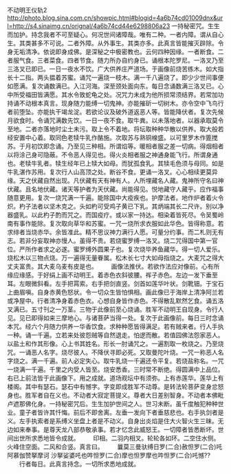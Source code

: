 不动明王仪轨2
http://photo.blog.sina.com.cn/showpic.html#blogid=4a6b74cd01009dnx&url=http://s4.sinaimg.cn/orignal/4a6b74cd44e6298806a23
 一持秘密咒。生生而加护。持念我者不可至疑心。何况世间诸障哉。唯有二种。一者内障。谓从自心生。其类甚多不可说。二者外障。从外事生。其类亦多。此真言皆能摧灭辟除。令身无垢清净。依说即身成佛。是深秘之中极密教也。云何四种因缘。一者断食。二者服气食。三者菜食。四者节食。随力所办自约身已。诵根本陀罗尼。一洛叉乃至三洛叉已即已。一日一夜水不饮。广大供养庄严道场。于画像前烧苦练木。如大指长十二指。两头揾着苏蜜。诵咒一遍烧一枝木。满一千八遍烧了。即少少世间事便如愿满。复次诵数满已。入江河海。深至颈处面向东。每日念诵数满三洛叉已。心中所受福田皆满愿。其水令致蛇龟之处。况咒力未成为他所损常须结界。若常加功持诵不动根本真言。现身随力能缚一切鬼神。亦能摧斫一切树木。亦令空中飞鸟行者前堕坠。亦能执干竭龙淀。若欲论议及破外道返恶人等。皆能降伏者。复次先候月欲食时。令诵咒满数先饮。一日一夜不食。取牛粪。以未落地者。以器承取莫令至地。二者亦落地时尘土未污。取上令不着地。将坛取种种华散以供养。取大般若经安置中心着。取同色老犊牛乳作酪施。次取苏与熟铜楾盛。以可里罗木作篦搅苏。于月初饮即念诵。乃至见三种相。所谓焰等。暖相者服之差一切病。得烟相者以将涂己身可隐蔽。不令恶人得见也。得火炎相者服之神通身能飞行。所谓身通也。老犊牛乳者。犊生经年已上犊大如母。而犹孤食乳。其犊毛色须与母同。如是牛乳湛作苏用。复次行人山高顶之处。断谷不食。更诵一洛叉。心心相续更莫异缘。天之伏藏自然出现。凡伏藏有天有神有人。人所埋藏名人藏。鬼神所守名曰神伏藏。且名地伏藏。诸天等护者为天伏藏。尚能得见。悦地藏守人藏乎。应作福事随意更用。复次一烧咒满一千遍。能除国中大疫疾也。护摩法者。地作炉者着火令炽。杓子法者以坚木克之。头如杓可受鸡子黄已下乳。其炳端其长二尺许。别以净器盛乳。以此杓子酌而咒之。而国疫疗。或以家一持达。相染着皆死尽。令吴蜀岭南有事作能除。复次取向草华和苏蜜。一咒一烧所求衣服如此华色。皆得称意。若求绯者当烧赤华。余皆准此。精不思议神力满行人愿。可量分约事。而二札则无有志。若非分妄取神亦慢人。虽得不贵。若烧蜜罗缚一洛叉。烧二咒得国中第一官位。严所作者求之必遂。蜜罗缚外圆果子也。复次烧毕养鱼藏华。得一切人爱乐。烧松木以三物点烧。万一遍得无量眷属。松木长七寸大如母指烧之。大麦咒之得大丈夫富贵。其大麦乌麦有皮是也。 　　画像法推伏。若欲作法应对像前。心有所缘应缘感。于好绢上画不动明王。着赤色衣斜彼腰。裈子赤色。左边一发下垂至耳。左眼微斜看。左手把罥索。右手把剑直竖。剑首如莲华叶状。剑靴钿。于宝石上曲眉嗔。自身赤黄色怒状。令一切众生皆怕惧相。画此像已于海岸上清净阿兰若或净屋中。行者清净身着赤色衣。心想自身皆作赤色。不得散乱默然乞食。诵五洛叉满已。五寸刊之一万茎。三物于此像前至心烧诵。胜军不动明王自现身。令行人见。见已即得如来三摩地心。与诸菩萨当得一处。复次于此画像前。每日三时念诵本咒。经六个月随力供养一华香饮食。求种种愿皆得满足。若有贼来者。行人手执一种。诵一千遍。立若来处彼怨贼等自然退走。怕逻而散。若值园佛法怨家恶人。以盐土和作其形像。心上书其姓名。形长一肘诵咒之。一遍割取一枚烧之。乃至烧咒。一诵恶人名字。烧尽彼人。不降伏寻即必死。又取曼陀叶烧。一咒一称恶人名字烧之。满一千遍。前人必定失心。取牛乳烧一千遍还令平复。若烧盐称名。一咒一烧满一千遍。千里之内受人皆至。烧安悉香。三时常不断绝。得圆满中上品位。右已上前法皆于此画像下。用之成就。道场观坛中有须弥。上有赤莲华。莲华上有楼阁。其中有瑟石。瑟石中有憾字。字变即成胜军不动尊。是转法轮菩萨变身忿怒身也。胜军者自在义也。不动者大寂定菩提义。尊者大日差别智身。不动者本佛毗卢遮那佛化身。一持秘密咒后。生生加护世间之人。世习未断。虽千度触犯种种世业。童子者皆许其忏悔。前后不即舍离。左垂一发向下者垂慈悲也。右手执剑者是义。左手执索者是系缚义坐盘上者是不动义。自身出炎焰是住大火智火生三昧。无边如来奉事。是尊天龙八部恭敬承事。若才忆念此威怒王。一切障者皆悉断坏。世间出世所求悉地皆令成就。 　　印相。二羽内相叉。轮轮各如环。二空住水侧。火峰住空面。二风和合竖。真言曰。 　　曩莫三曼驮缚日罗(二合)赦怛罗(二合)吒阿慕伽赞拏摩诃    沙拏娑婆吒也吽怛罗(二合)摩也怛罗摩也吽怛罗(二合)吒憾?? 　　行者每日。此真言持念。一切所求悉地成就。  
